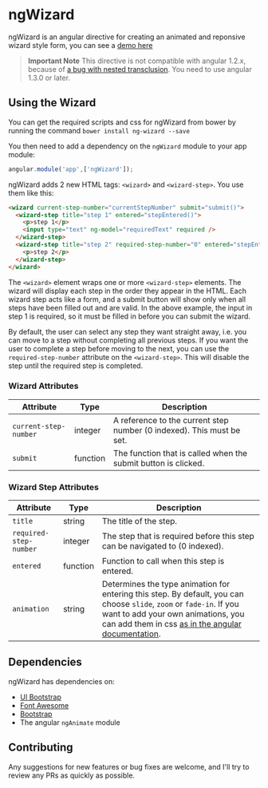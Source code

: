 # ngWizard
ngWizard is an angular directive for creating an animated and reponsive wizard style form, you can see a [demo here](http://embed.plnkr.co/NIxkmEEJ0jrOPR8oM7iB/preview)
>**Important Note** This directive is not compatible with angular 1.2.x, because of [a bug with nested transclusion](https://github.com/angular/angular.js/issues/6435).
>You need to use angular 1.3.0 or later.

## Using the Wizard
You can get the required scripts and css for ngWizard from bower by running the command `bower install ng-wizard --save`

You then need to add a dependency on the `ngWizard` module to your app module:
``` js
angular.module('app',['ngWizard']);
```

ngWizard adds 2 new HTML tags: `<wizard>` and `<wizard-step>`. You use them like this:
``` html
<wizard current-step-number="currentStepNumber" submit="submit()">
  <wizard-step title="step 1" entered="stepEntered()">
    <p>step 1</p>
    <input type="text" ng-model="requiredText" required />
  </wizard-step>
  <wizard-step title="step 2" required-step-number="0" entered="stepEntered()">
    <p>step 2</p>
  </wizard-step>
</wizard>
```
The `<wizard>` element wraps one or more `<wizard-step>` elements. 
The wizard will display each step in the order they appear in the HTML. 
Each wizard step acts like a form, and a submit button will show only when all steps have been filled out and are valid.
In the above example, the input in step 1 is required, so it must be filled in before you can submit the wizard.

By default, the user can select any step they want straight away, i.e. you can move to a step without completing all previous steps.
If you want the user to complete a step before moving to the next, you can use the `required-step-number` attribute on the `<wizard-step>`.
This will disable the step until the required step is completed.

### Wizard Attributes

| Attribute | Type | Description |
|-----------|-------|------------|
|`current-step-number`| integer | A reference to the current step number (0 indexed). This must be set. |
|`submit` | function | The function that is called when the submit button is clicked. |

### Wizard Step Attributes

| Attribute | Type | Description |
|-----------|-------|------------|
| `title` | string | The title of the step. |
| `required-step-number` | integer | The step that is required before this step can be navigated to (0 indexed). |
| `entered` | function | Function  to call when this step is entered. |
| `animation` | string | Determines the type animation for entering this step. By default, you can choose `slide`, `zoom` or `fade-in`. If you want to add your own animations, you can add them in css [as in the angular documentation](https://docs.angularjs.org/api/ng/directive/ngShow#animations).|

## Dependencies
ngWizard has dependencies on:
- [UI Bootstrap](http://angular-ui.github.io/bootstrap/)
- [Font Awesome](http://fortawesome.github.io/Font-Awesome/)
- [Bootstrap](http://getbootstrap.com/)
- The angular `ngAnimate` module

## Contributing
Any suggestions for new features or bug fixes are welcome, and I'll try to review any PRs as quickly as possible.
